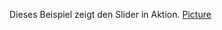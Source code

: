 Dieses Beispiel zeigt den Slider in Aktion.
[Picture](https://github.com/MakeMagazinDE/LVGL_UI/blob/main/Sketches/Bonus/Slider_get_value.gif)
